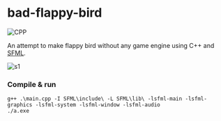 # bad-flappy-bird
![CPP](https://ziadoua.github.io/m3-Markdown-Badges/badges/C++/c++1.svg)

An attempt to make flappy bird without any game engine using C++ and [SFML](https://www.sfml-dev.org/index.php).

![s1](https://media.discordapp.net/attachments/1127650287826501635/1233358644595265578/image.png?ex=662cce3f&is=662b7cbf&hm=ff633779b8077fa1835c7fe69aecd85bd9732bba333b0d7b1f6c9d79c61a9387&=&format=webp&quality=lossless&width=687&height=353)
### Compile & run
```
g++ .\main.cpp -I SFML\include\ -L SFML\lib\ -lsfml-main -lsfml-graphics -lsfml-system -lsfml-window -lsfml-audio
./a.exe
```
